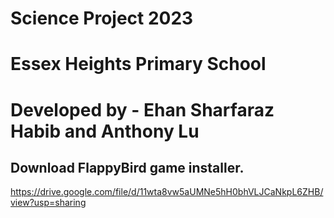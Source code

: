# Science Project 2023
# Essex Heights Primary School

# Developed by - Ehan Sharfaraz Habib and Anthony Lu

## Download FlappyBird game installer.
https://drive.google.com/file/d/11wta8vw5aUMNe5hH0bhVLJCaNkpL6ZHB/view?usp=sharing

